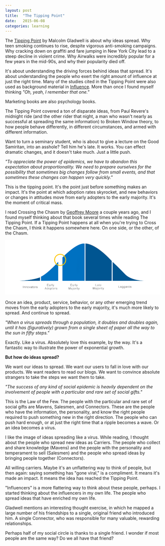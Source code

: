 ```yaml
---
layout: post
title:  "The Tipping Point"
date:   2015-06-08
categories: learning
---
```


The [Tipping Point](http://gladwell.com/the-tipping-point/) by Malcolm Gladwell is about why ideas spread. Why teen smoking continues to rise, despite vigorous anti-smoking campaigns. Why cracking down on graffiti and fare jumping in New York City lead to a steep decline in violent crime. Why Airwalks were incredibly popular for a few years in the mid-90s, and why their popularity died off.

It's about understanding the driving forces behind ideas that spread. It's about understanding the people who exert the right amount of influence at just the right time. Many of the studies cited in the Tipping Point were also used as background material in [Influence](http://www.influenceatwork.com/). More than once I found myself thinking *"Oh, yeah, I remember that one."*

Marketing books are also psychology books.

The Tipping Point covered a ton of disparate ideas, from Paul Revere's midnight ride (and the other rider that night, a man who wasn't nearly as successful at spreading the same information) to Broken Window theory, to how people behave differently, in different circumstances, and armed with different information.

Want to turn a seminary student, who is about to give a lecture on the Good Samiritan, into an asshole? Tell him he's late. It works. You can effect dramatic changes, and it doesn't take much. Just a little push.

*"To appreciate the power of epidemics, we have to abandon this expectation about proportionality. We need to prepare ourselves for the possibility that sometimes big changes follow from small events, and that sometimes these changes can happen very quickly."*

This is the tipping point. It's the point just before something makes an impact. It's the point at which adoption rates skyrocket, and new behaviors or changes in attitudes move from early adopters to the early majority. It's the moment of critical mass.

I read Crossing the Chasm by [Geoffrey Moore](http://www.geoffreyamoore.com/) a couple years ago, and I found myself thinking about that book several times while reading The Tipping Point. If a Tipping Point happens at all when you're trying to Cross the Chasm, I think it happens somewhere here. On one side, or the other, of the Chasm.

![Crossing the Chasm](/img/crossing-the-chasm.png "The Tipping Point, and Crossing the Chasm")

Once an idea, product, service, behavior, or any other emerging trend moves from the early adopters to the early majority, it's much more likely to spread. And continue to spread.

*"When a virus spreads through a population, it doubles and doubles again, until it has (figuratively) grown from a single sheet of paper all the way to the sun in fifty steps."*

Exactly. Like a virus. Absolutely love this example, by the way. It's a fantastic way to illustrate the power of exponential growth.

**But how do ideas spread?**

We want our ideas to spread. We want our users to fall in love with our products. We want readers to read our blogs. We want to convince absolute strangers to take the steps we want them to take.

*"The success of any kind of social epidemic is heavily dependent on the involvement of people with a particular and rare set of social gifts."*

This is the Law of the Few. The people with the particular and rare set of social gifts are Mavens, Salesmen, and Connectors. These are the people who have the information, the personality, and know the right people required to push something new in the right direction. The people who can push hard enough, or at just the right time that a ripple becomes a wave. Or an idea becomes a virus.

I like the image of ideas spreading like a virus. While reading, I thought about the people who spread new ideas as Carriers. The people who collect and share knowledge (Mavens) and the people with the personality and temperament to sell (Salesmen) and the people who spread ideas by bringing people together (Connectors).

All willing carriers. Maybe it's an unflattering way to think of people, but then again: saying something has "gone viral," is a compliment. It means it's made an impact. It means the idea has reached the Tipping Point.

"Influencers" is a more flattering way to think about these people, perhaps. I started thinking about the influencers in my own life. The people who spread ideas that have enriched my own life.

Gladwell mentions an interesting thought exercise, in which he mapped a large number of his friendships to a single, original friend who introduced him. A single Connector, who was responsible for many valuable, rewarding relationships.

Perhaps half of my social circle is thanks to a single friend. I wonder if most people are the same way? Do we all have that friend?